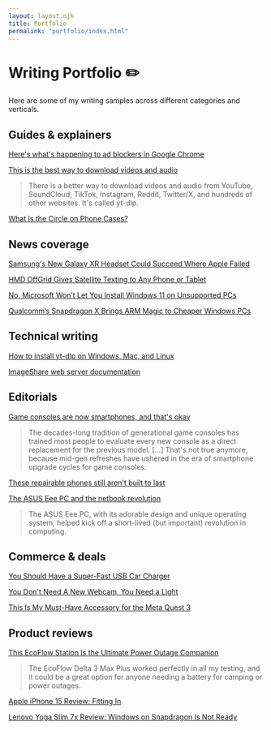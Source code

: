 ```yaml
---
layout: layout.njk
title: Portfolio
permalink: "portfolio/index.html"
---
```


# Writing Portfolio ✏️

Here are some of my writing samples across different categories and verticals.

## Guides & explainers

[Here's what's happening to ad blockers in Google Chrome](https://www.spacebar.news/p/chrome-ad-blocking-manifest-v3-ublock-origin)

[This is the best way to download videos and audio](https://www.spacebar.news/yt-dlp-best-way-to-download-videos-audio/)

> There is a better way to download videos and audio from YouTube, SoundCloud, TikTok, Instagram, Reddit, Twitter/X, and hundreds of other websites. It's called yt-dlp.

[What Is the Circle on Phone Cases?](https://www.howtogeek.com/what-is-the-circle-on-phone-cases/)

## News coverage

[Samsung's New Galaxy XR Headset Could Succeed Where Apple Failed](https://www.howtogeek.com/samsungs-new-galaxy-xr-headset-could-succeed-where-apple-failed/)

[HMD OffGrid Gives Satellite Texting to Any Phone or Tablet](https://www.howtogeek.com/hmd-offgrid-gives-satellite-texting-to-any-phone/)

[No, Microsoft Won’t Let You Install Windows 11 on Unsupported PCs](https://www.howtogeek.com/windows-11-unsupported-pc-false-reports/)

[Qualcomm’s Snapdragon X Brings ARM Magic to Cheaper Windows PCs](https://www.howtogeek.com/qualcomm-snapdragon-x-chip/)

## Technical writing

[How to install yt-dlp on Windows, Mac, and Linux](https://www.spacebar.news/how-to-install-yt-dlp/)

[ImageShare web server documentation](https://github.com/corbindavenport/imageshare/blob/main/DEV.md)

## Editorials

[Game consoles are now smartphones, and that's okay](https://www.spacebar.news/consoles-are-now-smartphones/)

> The decades-long tradition of generational game consoles has trained most people to evaluate every new console as a direct replacement for the previous model. [...] That's not true anymore, because mid-gen refreshes have ushered in the era of smartphone upgrade cycles for game consoles.

[These repairable phones still aren't built to last](https://www.spacebar.news/repairable-phones-problem/)

[The ASUS Eee PC and the netbook revolution](https://www.spacebar.news/the-asus-eee-pc-and-the-netbook-revolution/)

> The ASUS Eee PC, with its adorable design and unique operating system, helped kick off a short-lived (but important) revolution in computing.

## Commerce & deals

[You Should Have a Super-Fast USB Car Charger](https://www.howtogeek.com/get-a-super-fast-usb-car-charger/)

[You Don't Need A New Webcam, You Need a Light](https://www.howtogeek.com/you-dont-need-a-new-webcam-you-need-a-light/)

[This Is My Must-Have Accessory for the Meta Quest 3](https://www.howtogeek.com/meta-quest-3-must-have-accessory/)

## Product reviews

[This EcoFlow Station Is the Ultimate Power Outage Companion](https://www.howtogeek.com/ecoflow-delta-3-max-plus-review/)

> The EcoFlow Delta 3 Max Plus worked perfectly in all my testing, and it could be a great option for anyone needing a battery for camping or power outages.

[Apple iPhone 15 Review: Fitting In](https://www.howtogeek.com/apple-iphone-15-review/)

[Lenovo Yoga Slim 7x Review: Windows on Snapdragon Is Not Ready](https://www.howtogeek.com/lenovo-yoga-slim-7x-review/)
